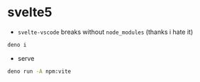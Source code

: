# svelte5
- `svelte-vscode` breaks without `node_modules` (thanks i hate it)
```sh
deno i
```
- serve
```sh
deno run -A npm:vite
```
